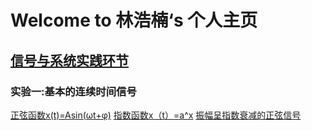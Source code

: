 #                  Welcome to 林浩楠‘s 个人主页

## [信号与系统实践环节](https://github.com/243459529/XinHaoXiTong)
### 实验一:基本的连续时间信号
   [正弦函数x(t)=Asin(ωt+φ)](https://github.com/243459529/XinHaoXiTong/blob/master/sin.py)
   [指数函数x（t）=a^x](https://github.com/243459529/XinHaoXiTong/blob/master/ZHIshu.py)
   [振幅呈指数衰减的正弦信号](https://github.com/243459529/XinHaoXiTong/blob/master/PIT3.py)
